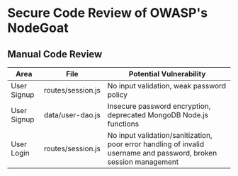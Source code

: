 # Secure Code Review of OWASP's NodeGoat

## Manual Code Review
| Area | File | Potential Vulnerability | 
|---       |---       |---     |
| User Signup | routes/session.js | No input validation, weak password policy |
| User Signup | data/user-dao.js | Insecure password encryption, deprecated MongoDB Node.js functions |
| User Login | routes/session.js | No input validation/sanitization, poor error handling of invalid username and password, broken session management |
